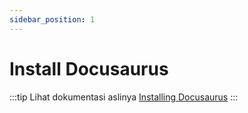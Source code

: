 ```yaml
---
sidebar_position: 1
---
```


# Install Docusaurus

:::tip Lihat dokumentasi aslinya
[Installing Docusaurus](https://docusaurus.io/docs/installation)
:::
